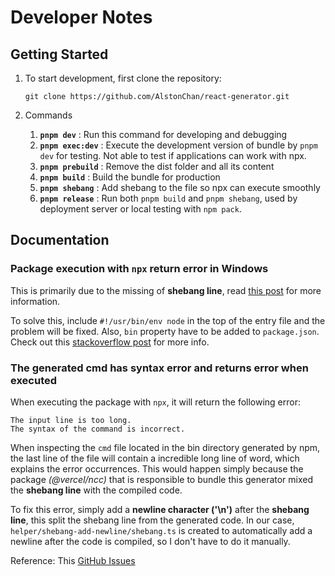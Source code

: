 # Developer Notes

## Getting Started

1. To start development, first clone the repository:

    ```git
    git clone https://github.com/AlstonChan/react-generator.git
    ```

2. Commands

    1. **`pnpm dev`** : Run this command for developing and debugging
    2. **`pnpm exec:dev`** : Execute the development version of bundle by `pnpm dev` for testing. Not able to test if applications can work with npx.
    3. **`pnpm prebuild`** : Remove the dist folder and all its content
    4. **`pnpm build`** : Build the bundle for production
    5. **`pnpm shebang`** : Add shebang to the file so npx can execute smoothly
    6. **`pnpm release`** : Run both `pnpm build` and `pnpm shebang`, used by deployment server or local testing with `npm pack`.

## Documentation

### Package execution with `npx` return error in Windows

This is primarily due to the missing of **shebang line**, read [this post](https://stackoverflow.com/questions/33509816/what-exactly-does-usr-bin-env-node-do-at-the-beginning-of-node-files) for more information.

To solve this, include `#!/usr/bin/env node` in the top of the entry file and the problem will be fixed. Also, `bin` property have to be added to `package.json`. Check out this [stackoverflow post](https://stackoverflow.com/questions/25333570/npm-package-json-bin-wont-work-on-windows) for more info.

### The generated cmd has syntax error and returns error when executed

When executing the package with `npx`, it will return the following error:

```text
The input line is too long.
The syntax of the command is incorrect.
```

When inspecting the `cmd` file located in the bin directory generated by npm, the last line of the file will contain a incredible long line of word, which explains the error occurrences. This would happen simply because the package *(@vercel/ncc)* that is responsible to bundle this generator mixed the **shebang line** with the compiled code.

To fix this error, simply add a **newline character ('\n')** after the **shebang line**, this split the shebang line from the generated code.
In our case, `helper/shebang-add-newline/shebang.ts` is created to automatically add a newline after the code is compiled, so I don't have to do it manually.

Reference: This [GitHub Issues](https://github.com/vercel/ncc/issues/845)
